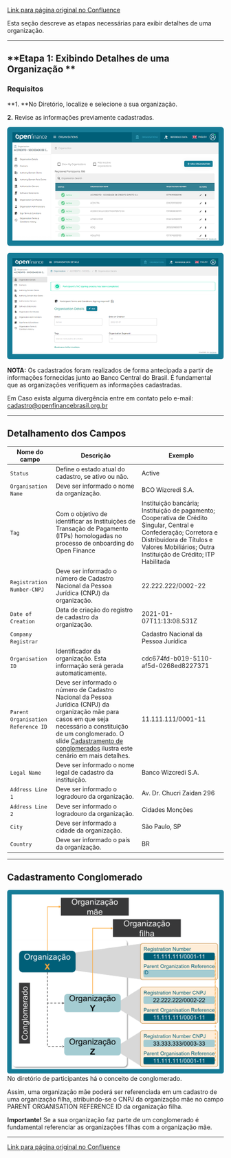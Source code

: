 [Link para página original no Confluence](https://openfinancebrasil.atlassian.net/wiki/spaces/OF/pages/134283281)

Esta seção descreve as etapas necessárias para exibir detalhes de uma organização.

* * *

##  **Etapa 1: Exibindo Detalhes de uma Organização **

### Requisitos

**1. **No Diretório, localize e selecione a sua organização.

**2.** Revise as informações previamente cadastradas.

![att134283304](04.%20Acessando%20uma%20Organisation/attachments/image-20230515-135055.png)

**NOTA:** Os cadastrados foram realizados de forma antecipada a partir de informações fornecidas junto ao Banco Central do Brasil. É fundamental que as organizações verifiquem as informações cadastradas.

Em Caso exista alguma divergência entre em contato pelo e-mail: [cadastro@openfinancebrasil.org.br](mailto:cadastro@openfinancebrasil.org.br)

* * *

##  **Detalhamento dos Campos**

| **Nome do campo** | **Descrição** | **Exemplo** |
| --- | --- | --- |
| `Status` | Define o estado atual do cadastro, se ativo ou não. | Active |
| `Organisation Name` | Deve ser informado o nome da organização. | BCO Wizcredi S.A. |
| `Tag` | Com o objetivo de identificar as Instituições de Transação de Pagamento (ITPs) homologadas no processo de onboarding do Open Finance | Instituição bancária; Instituição de pagamento;  Cooperativa de Crédito Singular, Central e Confederação; Corretora e Distribuidora de Títulos e Valores Mobiliários; Outra Instituição de Crédito; ITP Habilitada |
| `Registration Number-CNPJ` | Deve ser informado o número de Cadastro Nacional da Pessoa Jurídica (CNPJ) da organização. | 22.222.222/0002-22 |
| `Date of Creation` | Data de criação do registro de cadastro da organização. | 2021-01-07T11:13:08.531Z |
| `Company Registrar` |  | Cadastro Nacional da Pessoa Jurídica |
| `Organisation ID` | Identificador da organização. Esta informação será gerada automaticamente. | cdc674fd-b019-5110-af5d-0268ed8227371 |
| `Parent Organisation Reference ID` | Deve ser informado o número de Cadastro Nacional da Pessoa Jurídica (CNPJ) da organização mãe para casos em que seja necessário a constituição de um conglomerado. O slide [<u>Cadastramento de conglomerados</u>](https://openfinancebrasil.atlassian.net/wiki/spaces/OF/pages/134283281/04.+Acessando+uma+Organisation#CADASTRAMENTO-DE-CONGLOMERADO) ilustra este cenário em mais detalhes. | 11.111.111/0001-11 |
| `Legal Name` | Deve ser informado o nome legal de cadastro da instituição. | Banco Wizcredi S.A. |
| `Address Line 1` | Deve ser informado o logradouro da organização. | Av. Dr. Chucri Zaidan 296 |
| `Address Line 2` | Deve ser informado o logradouro da organização. | Cidades Monções |
| `City` | Deve ser informado a cidade da organização. | São Paulo, SP |
| `Country` | Deve ser informado o país da organização. | BR |

* * *

##  **Cadastramento Conglomerado**

![att134283298](04.%20Acessando%20uma%20Organisation/attachments/image-20230515-173622.png)
No diretório de participantes há o conceito de conglomerado.

Assim, uma organização mãe poderá ser referenciada em um cadastro de uma organização filha, atribuindo-se o CNPJ da organização mãe no campo PARENT ORGANISATION REFERENCE ID da organização filha.

**Importante!** Se a sua organização faz parte de um conglomerado é fundamental referenciar as organizações filhas com a organização mãe.

* * *

[Link para página original no Confluence](https://openfinancebrasil.atlassian.net/wiki/spaces/OF/pages/134283281)